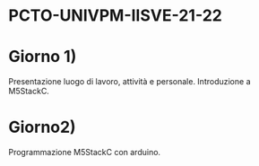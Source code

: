 # PCTO-UNIVPM-IISVE-21-22

# Giorno 1) 
Presentazione luogo di lavoro, attività e personale. 
Introduzione a M5StackC.

# Giorno2)
Programmazione M5StackC con arduino. 
